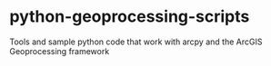 # python-geoprocessing-scripts
Tools and sample python code that work with arcpy and the ArcGIS Geoprocessing framework
